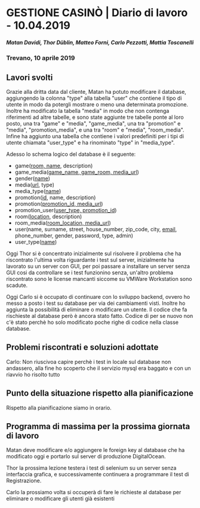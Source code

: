 # GESTIONE CASINÒ | Diario di lavoro - 10.04.2019
##### Matan Davidi, Thor Düblin, Matteo Forni, Carlo Pezzotti, Mattia Toscanelli
### Trevano, 10 aprile 2019

## Lavori svolti
Grazie alla dritta data dal cliente, Matan ha potuto modificare il database, aggiungendo la colonna "type" alla tabella "user" che contiene il tipo di utente in modo da potergli mostrare o meno una determinata promozione. Inoltre ha modificato la tabella "media" in modo che non contenga riferimenti ad altre tabelle, e sono state aggiunte tre tabelle ponte al loro posto, una tra "game" e "media", "game_media", una tra "promotion" e "media", "promotion_media", e una tra "room" e "media", "room_media". Infine ha aggiunto una tabella che contiene i valori predefiniti per i tipi di utente chiamata "user_type" e ha rinominato "type" in "media_type".

Adesso lo schema logico del database è il seguente:
- game(<span style="text-decoration: underline;">room, name</span>, description)
- game_media(<span style="text-decoration: underline;">game_name, game_room, media_url</span>)
- gender(<span style="text-decoration: underline;">name</span>)
- media(<span style="text-decoration: underline;">url</span>, type)
- media_type(<span style="text-decoration: underline;">name</span>)
- promotion(<span style="text-decoration: underline;">id</span>, name, description)
- promotion(<span style="text-decoration: underline;">promotion_id, media_url</span>)
- promotion_user(<span style="text-decoration: underline;">user_type, promotion_id</span>)
- room(<span style="text-decoration: underline;">location</span>, description)
- room_media(<span style="text-decoration: underline;">room_location, media_url</span>)
- user(name, surname, street, house_number, zip_code, city, <span style="text-decoration: underline;">email</span>, phone_number, gender, password, type, admin)
- user_type(<span style="text-decoration: underline;">name</span>)

Oggi Thor si è concentrato inizialmente sul risolvere il problema che ha riscontrato l'ultima volta riguardante i test sul server, inizialmente ha lavorato su un server con GUI, per poi passare a installare un server senza GUI cosi da controllare se i test funzionino senza, un'altro problema riscontrato sono le license mancanti siccome su VMWare Workstation sono scadute.

Oggi Carlo si è occupato di continuare con lo sviluppo backend, ovvero ho messo a posto i test su database per via dei cambiamenti visti. Inoltre ho aggiunta la possibilità di eliminare o modificare un utente. Il codice che fa rischieste al database però è ancora stato fatto. Codice di per se nuovo non c'è stato perchè ho solo modificato poche righe di codice nella classe database.


##  Problemi riscontrati e soluzioni adottate

Carlo: Non riuscivoa capire perchè i test in locale sul database non andassero, alla fine ho scoperto che il servizio mysql era baggato e con un riavvio ho risolto tutto

##  Punto della situazione rispetto alla pianificazione
Rispetto alla pianificazione siamo in orario.

## Programma di massima per la prossima giornata di lavoro
Matan deve modificare e/o aggiungere le foreign key al database che ha modificato oggi e portarlo sul server di produzione DigitalOcean.

Thor la prossima lezione testera i test di selenium su un server senza interfaccia grafica, e successivamente continuera a programmare il test di Registrazione.

Carlo la prossiamo volta si occuperà di fare le richieste al database per eliminare o modificare gli utenti già esistenti
